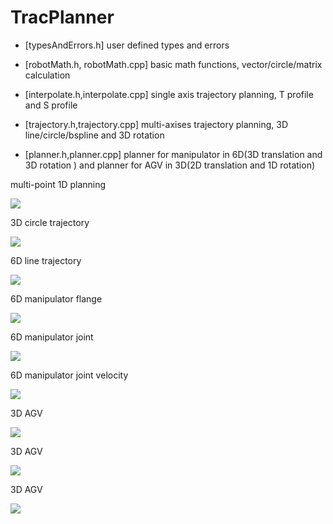 # TracPlanner

- [typesAndErrors.h]
    user defined types and errors

- [robotMath.h, robotMath.cpp]
    basic math functions, vector/circle/matrix calculation

- [interpolate.h,interpolate.cpp]
    single axis trajectory planning, T profile and S profile

- [trajectory.h,trajectory.cpp]
    multi-axises trajectory planning, 3D line/circle/bspline and 3D rotation

- [planner.h,planner.cpp]
    planner for manipulator in 6D(3D translation and 3D rotation ) and planner for AGV in 3D(2D translation and 1D rotation)

 multi-point 1D planning
 
![](https://github.com/githubdu/TracPlanner/blob/master/data/img/1.png)
                             




3D circle trajectory

![](https://github.com/githubdu/TracPlanner/blob/master/data/img/2.png)
                                


6D line trajectory

![](https://github.com/githubdu/TracPlanner/blob/master/data/img/3.png)
                                 


6D manipulator flange 

![](https://github.com/githubdu/TracPlanner/blob/master/data/img/4.png)
                               


6D manipulator joint

![](https://github.com/githubdu/TracPlanner/blob/master/data/img/5.png)
                               


6D manipulator joint velocity

![](https://github.com/githubdu/TracPlanner/blob/master/data/img/6.png)
                          


3D AGV

![](https://github.com/githubdu/TracPlanner/blob/master/data/img/7.png)
                                     


3D AGV

![](https://github.com/githubdu/TracPlanner/blob/master/data/img/8.png)
                                     


3D AGV

![](https://github.com/githubdu/TracPlanner/blob/master/data/img/9.png)
                                     
